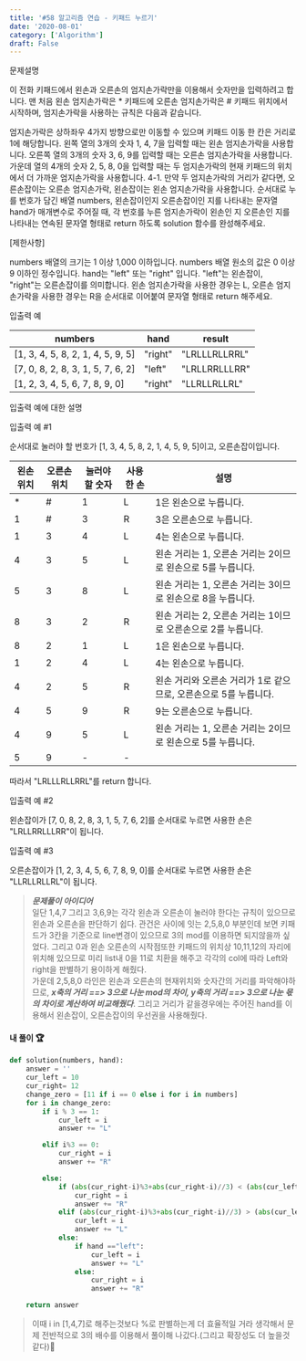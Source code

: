 ```yaml
---
title: '#58 알고리즘 연습 - 키패드 누르기'
date: '2020-08-01'
category: ['Algorithm']
draft: False
---
```


문제설명

이 전화 키패드에서 왼손과 오른손의 엄지손가락만을 이용해서 숫자만을 입력하려고 합니다.
맨 처음 왼손 엄지손가락은 \* 키패드에 오른손 엄지손가락은 # 키패드 위치에서 시작하며, 엄지손가락을 사용하는 규칙은 다음과 같습니다.

엄지손가락은 상하좌우 4가지 방향으로만 이동할 수 있으며 키패드 이동 한 칸은 거리로 1에 해당합니다.
왼쪽 열의 3개의 숫자 1, 4, 7을 입력할 때는 왼손 엄지손가락을 사용합니다.
오른쪽 열의 3개의 숫자 3, 6, 9를 입력할 때는 오른손 엄지손가락을 사용합니다.
가운데 열의 4개의 숫자 2, 5, 8, 0을 입력할 때는 두 엄지손가락의 현재 키패드의 위치에서 더 가까운 엄지손가락을 사용합니다.
4-1. 만약 두 엄지손가락의 거리가 같다면, 오른손잡이는 오른손 엄지손가락, 왼손잡이는 왼손 엄지손가락을 사용합니다.
순서대로 누를 번호가 담긴 배열 numbers, 왼손잡이인지 오른손잡이인 지를 나타내는 문자열 hand가 매개변수로 주어질 때, 각 번호를 누른 엄지손가락이 왼손인 지 오른손인 지를 나타내는 연속된 문자열 형태로 return 하도록 solution 함수를 완성해주세요.

[제한사항]

numbers 배열의 크기는 1 이상 1,000 이하입니다.
numbers 배열 원소의 값은 0 이상 9 이하인 정수입니다.
hand는 "left" 또는 "right" 입니다.
"left"는 왼손잡이, "right"는 오른손잡이를 의미합니다.
왼손 엄지손가락을 사용한 경우는 L, 오른손 엄지손가락을 사용한 경우는 R을 순서대로 이어붙여 문자열 형태로 return 해주세요.

입출력 예

| numbers                           | hand    | result        |
| --------------------------------- | ------- | ------------- |
| [1, 3, 4, 5, 8, 2, 1, 4, 5, 9, 5] | "right" | "LRLLLRLLRRL" |
| [7, 0, 8, 2, 8, 3, 1, 5, 7, 6, 2] | "left"  | "LRLLRRLLLRR" |
| [1, 2, 3, 4, 5, 6, 7, 8, 9, 0]    | "right" | "LLRLLRLLRL"  |

입출력 예에 대한 설명

입출력 예 #1

순서대로 눌러야 할 번호가 [1, 3, 4, 5, 8, 2, 1, 4, 5, 9, 5]이고, 오른손잡이입니다.

| 왼손 위치 | 오른손 위치 | 눌러야 할 숫자 | 사용한 손 | 설명                                                             |
| --------- | ----------- | -------------- | --------- | ---------------------------------------------------------------- |
| \*        | #           | 1              | L         | 1은 왼손으로 누릅니다.                                           |
| 1         | #           | 3              | R         | 3은 오른손으로 누릅니다.                                         |
| 1         | 3           | 4              | L         | 4는 왼손으로 누릅니다.                                           |
| 4         | 3           | 5              | L         | 왼손 거리는 1, 오른손 거리는 2이므로 왼손으로 5를 누릅니다.      |
| 5         | 3           | 8              | L         | 왼손 거리는 1, 오른손 거리는 3이므로 왼손으로 8을 누릅니다.      |
| 8         | 3           | 2              | R         | 왼손 거리는 2, 오른손 거리는 1이므로 오른손으로 2를 누릅니다.    |
| 8         | 2           | 1              | L         | 1은 왼손으로 누릅니다.                                           |
| 1         | 2           | 4              | L         | 4는 왼손으로 누릅니다.                                           |
| 4         | 2           | 5              | R         | 왼손 거리와 오른손 거리가 1로 같으므로, 오른손으로 5를 누릅니다. |
| 4         | 5           | 9              | R         | 9는 오른손으로 누릅니다.                                         |
| 4         | 9           | 5              | L         | 왼손 거리는 1, 오른손 거리는 2이므로 왼손으로 5를 누릅니다.      |
| 5         | 9           | -              | -         |                                                                  |

따라서 "LRLLLRLLRRL"를 return 합니다.

입출력 예 #2

왼손잡이가 [7, 0, 8, 2, 8, 3, 1, 5, 7, 6, 2]를 순서대로 누르면 사용한 손은 "LRLLRRLLLRR"이 됩니다.

입출력 예 #3

오른손잡이가 [1, 2, 3, 4, 5, 6, 7, 8, 9, 0]를 순서대로 누르면 사용한 손은 "LLRLLRLLRL"이 됩니다.

> **_문제풀이 아이디어_**  
> 일단 1,4,7 그리고 3,6,9는 각각 왼손과 오른손이 눌러야 한다는 규칙이 있으므로 왼손과 오른손을 판단하기 쉽다.
> 관건은 사이에 잇는 2,5,8,0 부분인데 보면 키패드가 3칸을 기준으로 line변경이 있으므로 3의 mod를 이용하면 되지않을까 싶었다.
> 그리고 0과 왼손 오른손의 시작점또한 키패드의 위치상 10,11,12의 자리에 위치해 있으므로 미리 list내 0을 11로 치환을 해주고
> 각각의 col에 따라 Left와 right을 판별하기 용이하게 해줬다.  
> 가운데 2,5,8,0 라인은 왼손과 오른손의 현재위치와 숫자간의 거리를 파악해야하므로,
> **_x축의 거리 ==> 3으로 나눈 mod의 차이, y축의 거리 ==> 3으로 나눈 몫의 차이로 계산하여 비교해줬다_**.
> 그리고 거리가 같을경우에는 주어진 hand를 이용해서 왼손잡이, 오른손잡이의 우선권을 사용해줬다.

#### 내 풀이 🏆

```python
def solution(numbers, hand):
    answer = ''
    cur_left = 10
    cur_right= 12
    change_zero = [11 if i == 0 else i for i in numbers]
    for i in change_zero:
        if i % 3 == 1:
            cur_left = i
            answer += "L"

        elif i%3 == 0:
            cur_right = i
            answer += "R"

        else:
            if (abs(cur_right-i)%3+abs(cur_right-i)//3) < (abs(cur_left-i)%3+abs(cur_left-i)//3):
                cur_right = i
                answer += "R"
            elif (abs(cur_right-i)%3+abs(cur_right-i)//3) > (abs(cur_left-i)%3+abs(cur_left-i)//3):
                cur_left = i
                answer += "L"
            else:
                if hand =="left":
                    cur_left = i
                    answer += "L"
                else:
                    cur_right = i
                    answer += "R"

    return answer
```

> 이때 i in [1,4,7]로 해주는것보다 %로 판별하는게 더 효율적일 거라 생각해서 문제 전반적으로 3의 배수를 이용해서 풀이해 나갔다.(그리고 확장성도 더 높을것 같다)🙂
